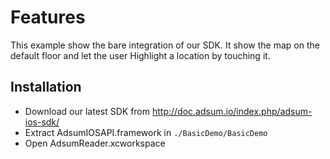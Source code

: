 # Features 

This example show the bare integration of our SDK.
It show the map on the default floor and let the user Highlight a location by touching it.

## Installation

* Download our latest SDK from http://doc.adsum.io/index.php/adsum-ios-sdk/
* Extract AdsumIOSAPI.framework in ```./BasicDemo/BasicDemo```
* Open AdsumReader.xcworkspace